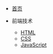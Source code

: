 <!-- _navbar.md -->

* [首页](README)

* 前端技术
    * [HTML](前端技术/HTML/HTML.md)
    * [CSS](前端技术/CSS/CSS.md)
    * [JavaScript](前端技术/JavaScript/JavaScript.md)
